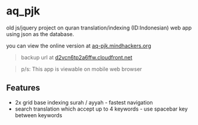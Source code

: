 aq_pjk
======

old js/jquery project on quran translation/indexing (ID:Indonesian) web app using json as the database.

you can view the online version at [aq-pjk.mindhackers.org](aq-pjk.mindhackers.org)

> backup url at [d2vcn6tp2a6ffw.cloudfront.net](d2vcn6tp2a6ffw.cloudfront.net)

> p/s: This app is viewable on mobile web browser

## Features

- 2x grid base indexing surah / ayyah - fastest navigation
- search translation which accept up to 4 keywords - use spacebar key between keywords
